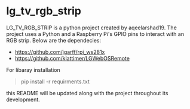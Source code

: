 # lg_tv_rgb_strip
LG_TV_RGB_STRIP is a python project created by aqeelarshad19.
The project uses a Python and a Raspberry Pi's GPIO pins to interact with an RGB strip.
Below are the dependecies: 
- https://github.com/jgarff/rpi_ws281x
- https://github.com/klattimer/LGWebOSRemote 

For libaray installation
> pip install -r requirments.txt

this README will be updated along with the project throughout its development.
